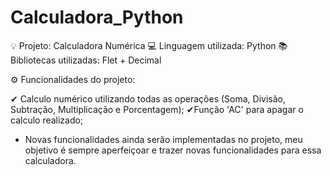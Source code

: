 # Calculadora_Python
 
💡 Projeto: Calculadora Numérica
💻 Linguagem utilizada: Python
📚 Bibliotecas utilizadas: Flet + Decimal

⚙ Funcionalidades do projeto: 

✔ Calculo numérico utilizando todas as operações (Soma, Divisão, Subtração, Multiplicação e Porcentagem);
✔Função 'AC' para apagar o calculo realizado; 

- Novas funcionalidades ainda serão implementadas no projeto, meu objetivo é sempre aperfeiçoar e trazer novas funcionalidades para essa calculadora. 
